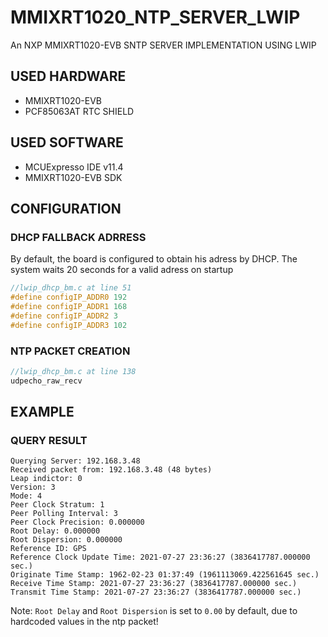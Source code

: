 # MMIXRT1020_NTP_SERVER_LWIP
An NXP MMIXRT1020-EVB SNTP SERVER IMPLEMENTATION USING LWIP


## USED HARDWARE

* MMIXRT1020-EVB
* PCF85063AT RTC SHIELD

## USED SOFTWARE

* MCUExpresso IDE v11.4
* MMIXRT1020-EVB SDK


## CONFIGURATION

### DHCP FALLBACK ADRRESS

By default, the board is configured to obtain his adress by DHCP. 
The system waits 20 seconds for a valid adress on startup
```c++
//lwip_dhcp_bm.c at line 51
#define configIP_ADDR0 192
#define configIP_ADDR1 168
#define configIP_ADDR2 3
#define configIP_ADDR3 102
```

### NTP PACKET CREATION

```c++
//lwip_dhcp_bm.c at line 138
udpecho_raw_recv
```

## EXAMPLE

### QUERY RESULT


```
Querying Server: 192.168.3.48
Received packet from: 192.168.3.48 (48 bytes)
Leap indictor: 0
Version: 3
Mode: 4
Peer Clock Stratum: 1
Peer Polling Interval: 3
Peer Clock Precision: 0.000000
Root Delay: 0.000000
Root Dispersion: 0.000000
Reference ID: GPS
Reference Clock Update Time: 2021-07-27 23:36:27 (3836417787.000000 sec.)
Originate Time Stamp: 1962-02-23 01:37:49 (1961113069.422561645 sec.)
Receive Time Stamp: 2021-07-27 23:36:27 (3836417787.000000 sec.)
Transmit Time Stamp: 2021-07-27 23:36:27 (3836417787.000000 sec.)
```

Note:
 `Root Delay` and `Root Dispersion` is set to `0.00` by default, due to hardcoded values in the ntp packet!

